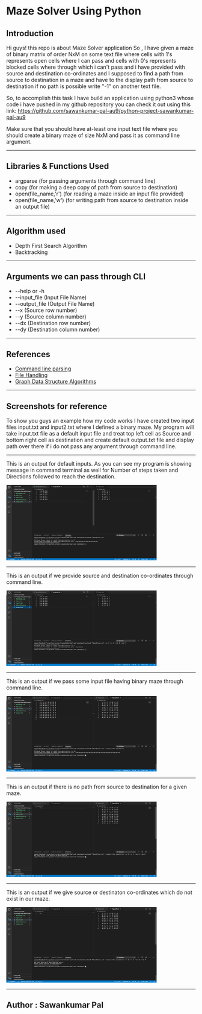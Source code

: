 # Maze Solver Using Python

## Introduction
Hi guys! this repo is about Maze Solver application So , I have given a maze of binary matrix of order NxM on some text file where cells with 1's represents open cells where I can pass and cells with 0's represents blocked cells where through which i can't pass and i have provided with source and destination co-ordinates and I supposed to find a path from source to destination in a maze and have to the display path from source to destination if no path is possible write "-1" on another text file.

So, to accomplish this task I have build an application using python3 whose code i have pushed in my github repository 
you can check it out using this link: <https://github.com/sawankumar-pal-au9/python-project-sawankumar-pal-au9>

Make sure that you should have at-least one input text file where you should create a binary maze of size NxM and pass 
it as command line argument.
___
## Libraries & Functions Used
* argparse               (for passing arguments through command line)
* copy                   (for making a deep copy of path from source to destination)
* open(file_name,'r')    (for reading a maze inside an input file provided)
* open(file_name,'w')    (for writing path from source to destination inside an output file)
---
## Algorithm used
* Depth First Search Algorithm
* Backtracking
---
## Arguments we can pass through CLI
* --help or -h         
* --input_file (Input File Name)
* --output_file (Output File Name)
* --x (Source row number)
* --y (Source column number)
* --dx (Destination row number)
* --dy (Destination column number)
---
## References
* [Command line parsing](https://www.youtube.com/watch?v=0twL6MXCLdQ)
* [File Handling](https://www.youtube.com/watch?v=ixEeeNjjOJ0)
* [Graph Data Structure Algorithms](https://www.geeksforgeeks.org/graph-data-structure-and-algorithms/)
---
## Screenshots for reference
To show you guys an example how my code works I have created two input files input.txt and input2.txt where I defined a binary maze.
My program will take input.txt file as a default input file and treat top left cell as Source and bottom right cell as destination
and create default output.txt file and display path over there if i do not pass any argument through command line.
___
This is an output for default inputs.
As you can see my program is showing message in command terminal as well for Number of steps taken and Directions followed to reach the destination.

<img src="images/image1.jpg" width=400 height=200>

___
This is an output if we provide source and destination co-ordinates through command line.

<img src="images/image2.jpg" width=400 height=200>

___
This is an output if we pass some input file having binary maze through command line.

<img src="images/image3.jpg" width=400 height=200>

___
This is an output if there is no path from source to destination for a given maze.

<img src="images/image4.jpg" width=400 height=200>

___
This is an output if we give source or destinaton co-ordinates which do not exist in our maze.

<img src="images/image5.jpg" width=400 height=200>

---
## Author : **Sawankumar Pal**